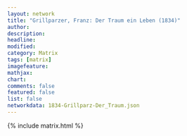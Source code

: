 ```yaml
---
layout: network
title: "Grillparzer, Franz: Der Traum ein Leben (1834)"
author:
description:
headline:
modified:
category: Matrix
tags: [matrix]
imagefeature: 
mathjax: 
chart: 
comments: false
featured: false
list: false
networkdata: 1834-Grillparz-Der_Traum.json
---
```

{% include matrix.html %}
